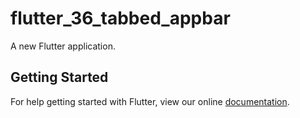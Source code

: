 # flutter_36_tabbed_appbar

A new Flutter application.

## Getting Started

For help getting started with Flutter, view our online
[documentation](https://flutter.io/).
